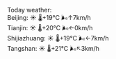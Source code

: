 Today weather:  
Beijing: ☀️ 🌡️+19°C 🌬️↑7km/h  
Tianjin: ☀️ 🌡️+20°C 🌬️←0km/h  
Shijiazhuang: ☀️ 🌡️+19°C 🌬️←7km/h  
Tangshan: ☀️ 🌡️+21°C 🌬️↖3km/h  
